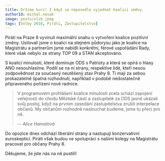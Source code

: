 ```yaml
---
title: Držíme kurz! I když se nepovedlo vyjednat koalici změny.
authorId: michal.novak
image: posts/slib.jpeg
tags: [Volby 2018, Piráti, Zastupitelstvo]
---
```


Piráti na Praze 8 vyvinuli maximální snahu o vytvoření koalice pozitivní změny. Usilovali jsme o koalici na stejném půdorysu jako je koalice na Magistrátu a partnerům jsme nabídli konkrétní, férové uspořádání Rady, které však nebylo ze strany TOP 09 a STAN akceptováno.

S koalicí minulosti, které dominuje ODS s Patrioty a která se opírá o hlasy ANO nesouhlasíme. Podílí se na ní strany, respektive lidé, kteří nesou zodpovědnost za současný neutěšený stav Prahy 8. Ti mají za sebou prokazatelně špatná rozhodnutí, například v podobě nedostatečně připraveného pořízení nové radnice.

> V programovém prohlášení koalice minulosti zcela schází zapojení veřejnosti do chodu Městské části a zastupitelé za ODS jasně ukázali svůj postoj, když na prvním zasedání zastupitelstva zrušili interpelace občanů. My občanům rozhodně naslouchat budeme, jsme tu přeci pro ně.
>
> -- *Alice Hamalová*

Do opozice dnes odchází liberální strany a nastupují konzervativní euroskeptici. Piráti však budou ve spolupráci s našimi kolegy na Magistrátu pracovat pro občany Prahy 8.

Děkujeme, že jste nás na ně pustili!
